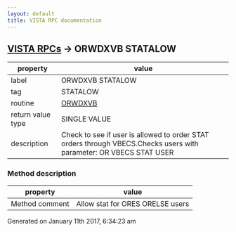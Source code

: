 ```yaml
---
layout: default
title: VISTA RPC documentation
---
```




## [VISTA RPCs](TableOfContent.md) &#8594; ORWDXVB STATALOW 

 property | value 
--- | --- 
 label | ORWDXVB STATALOW
 tag | STATALOW
 routine | [ORWDXVB](http://code.osehra.org/dox/Routine_ORWDXVB_source.html)
 return value type | SINGLE VALUE
 description | Check to see if user is allowed to order STAT orders through VBECS.Checks users with parameter: OR VBECS STAT USER


### Method description

 property | value 
--- | --- 
 Method comment | Allow stat for ORES ORELSE users




Generated on January 11th 2017, 6:34:23 am